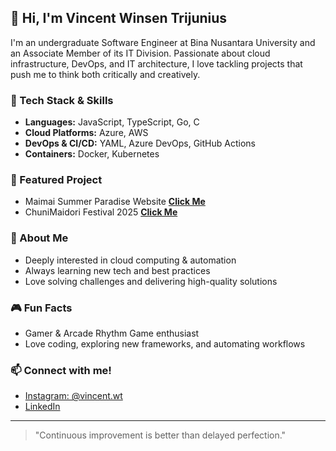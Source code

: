 ## 👋 Hi, I'm Vincent Winsen Trijunius

I'm an undergraduate Software Engineer at Bina Nusantara University and an Associate Member of its IT Division. Passionate about cloud infrastructure, DevOps, and IT architecture, I love tackling projects that push me to think both critically and creatively.

### 🚀 Tech Stack & Skills
- **Languages:** JavaScript, TypeScript, Go, C
- **Cloud Platforms:** Azure, AWS
- **DevOps & CI/CD:** YAML, Azure DevOps, GitHub Actions
- **Containers:** Docker, Kubernetes

### 🌟 Featured Project
- Maimai Summer Paradise Website **[Click Me](https://www.maimaiid.site)**
- ChuniMaidori Festival 2025 **[Click Me](https://www.chunimaidori.com)**

### 🌱 About Me
- Deeply interested in cloud computing & automation
- Always learning new tech and best practices
- Love solving challenges and delivering high-quality solutions

### 🎮 Fun Facts
- Gamer & Arcade Rhythm Game enthusiast
- Love coding, exploring new frameworks, and automating workflows

### 📫 Connect with me!
- [Instagram: @vincent.wt](https://instagram.com/vincent.wt)
- [LinkedIn](https://www.linkedin.com/in/vincent-winsen-trijunius)

---
> "Continuous improvement is better than delayed perfection."
